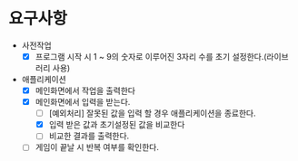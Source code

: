# 요구사항

- 사전작업
    - [x]  프로그램 시작 시 1 ~ 9의 숫자로 이루어진 3자리 수를 초기 설정한다.(라이브러리 사용)
- 애플리케이션
    - [x]  메인화면에서 작업을 출력한다
    - [x]  메인화면에서 입력을 받는다.
        - [ ]  [예외처리] 잘못된 값을 입력 할 경우 애플리케이션을 종료한다.
        - [x]  입력 받은 값과 초기설정된 값을 비교한다
        - [ ]  비교한 결과를 출력한다.
    - [ ]  게임이 끝날 시 반복 여부를 확인한다.